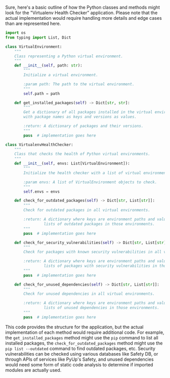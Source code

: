 Sure, here's a basic outline of how the Python classes and methods might look for the "Virtualenv Health Checker" application. Please note that the actual implementation would require handling more details and edge cases than are represented here.

```python
import os
from typing import List, Dict

class VirtualEnvironment:
    """
    Class representing a Python virtual environment.
    """
    def __init__(self, path: str):
        """
        Initialize a virtual environment.

        :param path: The path to the virtual environment.
        """
        self.path = path

    def get_installed_packages(self) -> Dict[str, str]:
        """
        Get a dictionary of all packages installed in the virtual environment,
        with package names as keys and versions as values.

        :return: A dictionary of packages and their versions.
        """
        pass  # implementation goes here

class VirtualenvHealthChecker:
    """
    Class that checks the health of Python virtual environments.
    """
    def __init__(self, envs: List[VirtualEnvironment]):
        """
        Initialize the health checker with a list of virtual environments.

        :param envs: A list of VirtualEnvironment objects to check.
        """
        self.envs = envs

    def check_for_outdated_packages(self) -> Dict[str, List[str]]:
        """
        Check for outdated packages in all virtual environments.

        :return: A dictionary where keys are environment paths and values are
                 lists of outdated packages in those environments.
        """
        pass  # implementation goes here

    def check_for_security_vulnerabilities(self) -> Dict[str, List[str]]:
        """
        Check for packages with known security vulnerabilities in all virtual environments.

        :return: A dictionary where keys are environment paths and values are
                 lists of packages with security vulnerabilities in those environments.
        """
        pass  # implementation goes here

    def check_for_unused_dependencies(self) -> Dict[str, List[str]]:
        """
        Check for unused dependencies in all virtual environments.

        :return: A dictionary where keys are environment paths and values are
                 lists of unused dependencies in those environments.
        """
        pass  # implementation goes here
```

This code provides the structure for the application, but the actual implementation of each method would require additional code. For example, the `get_installed_packages` method might use the `pip` command to list all installed packages, the `check_for_outdated_packages` method might use the `pip list --outdated` command to find outdated packages, etc. Security vulnerabilities can be checked using various databases like Safety DB, or through APIs of services like PyUp's Safety, and unused dependencies would need some form of static code analysis to determine if imported modules are actually used.